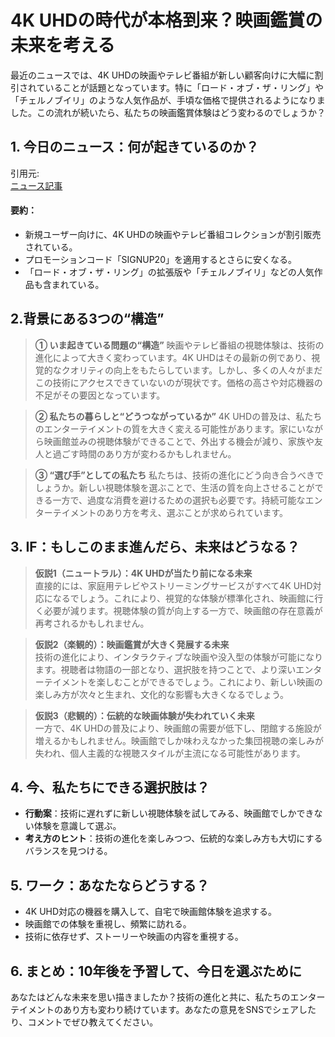 # 4K UHDの時代が本格到来？映画鑑賞の未来を考える

最近のニュースでは、4K UHDの映画やテレビ番組が新しい顧客向けに大幅に割引されていることが話題となっています。特に「ロード・オブ・ザ・リング」や「チェルノブイリ」のような人気作品が、手頃な価格で提供されるようになりました。この流れが続いたら、私たちの映画鑑賞体験はどう変わるのでしょうか？

## 1. 今日のニュース：何が起きているのか？
引用元:  
[ニュース記事](https://slickdeals.net/f/18334399-new-customers-4k-uhd-blu-ray-lord-of-the-rings-theatrical-extended-33-60-chernobyl-12-much-more-free-s-h)

#### 要約：
- 新規ユーザー向けに、4K UHDの映画やテレビ番組コレクションが割引販売されている。
- プロモーションコード「SIGNUP20」を適用するとさらに安くなる。
- 「ロード・オブ・ザ・リング」の拡張版や「チェルノブイリ」などの人気作品も含まれている。

## 2.背景にある3つの“構造”

> **① いま起きている問題の“構造”**
映画やテレビ番組の視聴体験は、技術の進化によって大きく変わっています。4K UHDはその最新の例であり、視覚的なクオリティの向上をもたらしています。しかし、多くの人々がまだこの技術にアクセスできていないのが現状です。価格の高さや対応機器の不足がその要因となっています。

> **② 私たちの暮らしと“どうつながっているか”**
4K UHDの普及は、私たちのエンターテイメントの質を大きく変える可能性があります。家にいながら映画館並みの視聴体験ができることで、外出する機会が減り、家族や友人と過ごす時間のあり方が変わるかもしれません。

> **③ “選び手”としての私たち**
私たちは、技術の進化にどう向き合うべきでしょうか。新しい視聴体験を選ぶことで、生活の質を向上させることができる一方で、過度な消費を避けるための選択も必要です。持続可能なエンターテイメントのあり方を考え、選ぶことが求められています。

## 3. IF：もしこのまま進んだら、未来はどうなる？

> **仮説1（ニュートラル）：4K UHDが当たり前になる未来**  
> 直接的には、家庭用テレビやストリーミングサービスがすべて4K UHD対応になるでしょう。これにより、視覚的な体験が標準化され、映画館に行く必要が減ります。視聴体験の質が向上する一方で、映画館の存在意義が再考されるかもしれません。

> **仮説2（楽観的）：映画鑑賞が大きく発展する未来**  
> 技術の進化により、インタラクティブな映画や没入型の体験が可能になります。視聴者は物語の一部となり、選択肢を持つことで、より深いエンターテイメントを楽しむことができるでしょう。これにより、新しい映画の楽しみ方が次々と生まれ、文化的な影響も大きくなるでしょう。

> **仮説3（悲観的）：伝統的な映画体験が失われていく未来**  
> 一方で、4K UHDの普及により、映画館の需要が低下し、閉館する施設が増えるかもしれません。映画館でしか味わえなかった集団視聴の楽しみが失われ、個人主義的な視聴スタイルが主流になる可能性があります。

## 4. 今、私たちにできる選択肢は？
- **行動案**：技術に遅れずに新しい視聴体験を試してみる、映画館でしかできない体験を意識して選ぶ。
- **考え方のヒント**：技術の進化を楽しみつつ、伝統的な楽しみ方も大切にするバランスを見つける。

## 5. ワーク：あなたならどうする？
- 4K UHD対応の機器を購入して、自宅で映画館体験を追求する。
- 映画館での体験を重視し、頻繁に訪れる。
- 技術に依存せず、ストーリーや映画の内容を重視する。

## 6. まとめ：10年後を予習して、今日を選ぶために
あなたはどんな未来を思い描きましたか？技術の進化と共に、私たちのエンターテイメントのあり方も変わり続けています。あなたの意見をSNSでシェアしたり、コメントでぜひ教えてください。